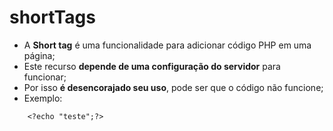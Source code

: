 # shortTags

- A **Short tag** é uma funcionalidade para adicionar código PHP em uma página;
- Este recurso **depende de uma configuração do servidor** para funcionar;
- Por isso **é desencorajado seu uso**, pode ser que o código não funcione;
- Exemplo:

```
	<?echo "teste";?>
```
